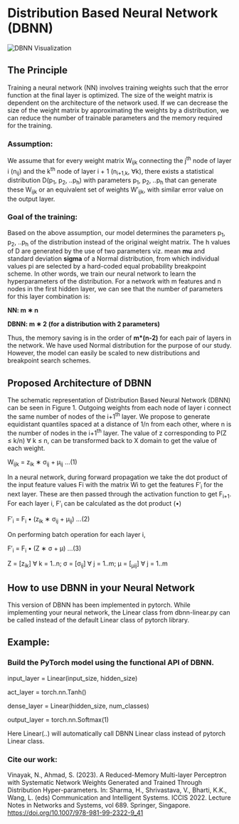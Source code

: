 # Distribution Based Neural Network (DBNN)

![DBNN Visualization](dbnn-visualization.gif)

## The Principle
Training a neural network (NN) involves training weights such that the error
function at the final layer is optimized. The size of the weight matrix is dependent
on the architecture of the network used. If we can decrease the size of the weight
matrix by approximating the weights by a distribution, we can reduce the number
of trainable parameters and the memory required for the training.

### Assumption: 
We assume that for every weight matrix W<sub>ijk</sub> connecting the
j<sup>th</sup> node of layer i (n<sub>ij</sub>) and the k<sup>th</sup> node of layer i + 1 (n<sub>i+1,k</sub>, ∀k), there
exists a statistical distribution D(p<sub>1</sub>, p<sub>2</sub>, ..p<sub>h</sub>) with parameters p<sub>1</sub>, p<sub>2</sub>, ..p<sub>h</sub> that
can generate these W<sub>ijk</sub> or an equivalent set of weights W′<sub>ijk</sub>, with similar error
value on the output layer.

### Goal of the training: 
Based on the above assumption, our model determines
the parameters p<sub>1</sub>, p<sub>2</sub>, ..p<sub>h</sub> of the distribution instead of the original weight
matrix. The h values of D are generated by the use of two parameters viz. mean
**mu** and standard deviation **sigma** of a Normal distribution, from which individual
values pi are selected by a hard-coded equal probability breakpoint scheme. In other words, we train our neural network to learn the hyperparameters
of the distribution.
For a network with m features and n nodes in the first hidden layer, we can
see that the number of parameters for this layer combination is:

**NN: m ∗ n**

**DBNN: m ∗ 2 (for a distribution with 2 parameters)**

Thus, the memory saving is in the order of __m*(n-2)__ for each pair of layers
in the network.
We have used Normal distribution for the purpose of our study. However, the
model can easily be scaled to new distributions and breakpoint search schemes.

## Proposed Architecture of DBNN

The schematic representation of Distribution Based Neural Network (DBNN) can be seen
in Figure 1. Outgoing weights from each node of layer i connect the same number of
nodes of the i+1<sup>th</sup> layer. We propose to generate equidistant quantiles spaced at
a distance of 1/n from each other, where n is the number of nodes in the i+1<sup>th</sup>
layer. The value of z corresponding to P(Z ≤ k/n) ∀ k ≤ n, can be transformed
back to X domain to get the value of each weight.

W<sub>ijk</sub> = z<sub>ik</sub> ∗ σ<sub>ij</sub> + μ<sub>ij</sub> ...(1)

In a neural network, during forward propagation we take the dot product of
the input feature values Fi with the matrix Wi to get the features F′<sub>i</sub> for the next layer. These are then passed through the activation function to get F<sub>i+1</sub>.
For each layer i, F′<sub>i</sub> can be calculated as the dot product (•)

F′<sub>i</sub> = F<sub>i</sub> • (z<sub>ik</sub> ∗ σ<sub>ij</sub> + μ<sub>ij</sub>) ...(2)

On performing batch operation for each layer i,

F′<sub>i</sub> = F<sub>i</sub> • (Z ∗ σ + μ) ...(3)

Z = [z<sub>ik</sub>] ∀ k = 1..n; σ = [σ<sub>ij</sub>] ∀ j = 1..m; μ = [<sub>μij</sub>] ∀ j = 1..m


## How to use DBNN in your Neural Network

This version of DBNN has been implemented in pytorch.
While implementing your neural network, the Linear class from dbnn-linear.py can be called instead of the default Linear class of pytorch library.

## Example:

### Build the PyTorch model using the functional API of DBNN.
input_layer = Linear(input_size, hidden_size)

act_layer = torch.nn.Tanh()

dense_layer = Linear(hidden_size, num_classes)

output_layer = torch.nn.Softmax(1)


Here Linear(..) will automatically call DBNN Linear class instead of pytorch Linear class.

### Cite our work:
Vinayak, N., Ahmad, S. (2023). A Reduced-Memory Multi-layer Perceptron with Systematic Network Weights Generated and Trained Through Distribution Hyper-parameters. In: Sharma, H., Shrivastava, V., Bharti, K.K., Wang, L. (eds) Communication and Intelligent Systems. ICCIS 2022. Lecture Notes in Networks and Systems, vol 689. Springer, Singapore. https://doi.org/10.1007/978-981-99-2322-9_41
